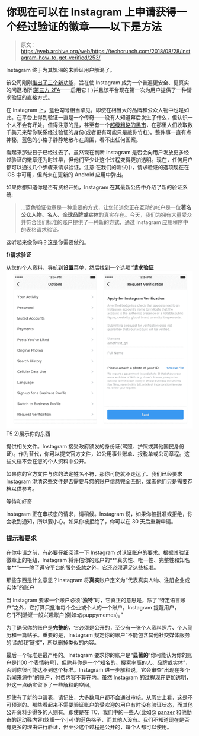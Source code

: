 # 你现在可以在 Instagram 上申请获得一个经过验证的徽章——以下是方法

> 原文：<https://web.archive.org/web/https://techcrunch.com/2018/08/28/instagram-how-to-get-verified/253/>

Instagram 终于为其饥渴的未验证用户解渴了。

该公司刚刚[推出了三个新功能](https://web.archive.org/web/20230225041135/https://instagram-press.com/blog/2018/08/28/new-tools-to-help-keep-instagram-safe/)，旨在使 Instagram 成为一个普遍更安全、更真实的闲逛场所([第三方 2FA](https://web.archive.org/web/20230225041135/https://techcrunch.com/2018/08/28/instagram-request-verification-2fa-about-this-account/)——启用它！)并且该平台现在第一次为用户提供了一种请求验证的直接方式。

在 Instagram 上，蓝色勾号相当罕见，即使在相当大的品牌和公众人物中也是如此。在平台上得到验证一直是一个传奇——没有人知道幕后发生了什么，但认识一个人不会有坏处。值得注意的是，甚至有一个[超级粗略的黑市](https://web.archive.org/web/20230225041135/https://mashable.com/2017/09/01/instagram-verification-paid-black-market-facebook/#Lnj8a5nbCqqO)，在那里人们收取数千美元来帮你联系经过验证的身份(或者更有可能只是敲你竹杠)。整件事一直有点神秘，蓝色的小格子静静地散布在周围，看不出任何图案。

看起来那些日子已经过去了。虽然现在判断 Instagram 是否会向用户发放更多经过验证的徽章还为时过早，但他们至少让这个过程变得更加透明。现在，任何用户都可以通过几个步骤来请求验证。注意:在我们的测试中，请求验证的选项现在在 iOS 中可用，但尚未在更新的 Android 应用中弹出。

如果你想知道你是否有资格开始，Instagram 在其最新公告中介绍了新的验证系统:

> …蓝色验证徽章是一种重要的方式，让您知道您正在互动的帐户是一位**著名公众人物、名人、全球品牌或实体**的真实存在。今天，我们为拥有大量受众并符合我们标准的账户提供了一种新的方式，通过 Instagram 应用程序中的表格请求验证。

这听起来像你吗？这是你需要做的。

**1)请求验证**

从您的个人资料，导航到**设置**菜单，然后找到一个选项“**请求验证**![](img/933df3e9ffea6375627293de2247475a.png)T5 2)展示你的东西

提供相关文件。Instagram 接受政府颁发的身份证(驾照、护照或其他国民身份证)。作为替代，你可以提交官方文件，如公用事业账单、报税单或公司章程。这些文档不会在您的个人资料中公开。

如果你的官方文件与你的法定姓名不符，那你可能就不走运了。我们已经要求 Instagram 澄清这些文件是否需要与您的账户信息完全匹配，或者他们只是需要存档以供参考。

等待和好奇

Instagram 正在审核您的请求，请稍候。Instagram 说，如果你被批准或拒绝，你会收到通知，所以要小心。如果你被拒绝了，你可以在 30 天后重新申请。

### 提示和要求

在你申请之前，有必要仔细阅读一下 Instagram 对认证账户的要求。根据其验证徽章上的枢纽，Instagram 将评估你的账户的**“真实性、唯一性、完整性和知名度**”——除了遵守平台的服务条款之外，它还必须满足这些标准。

那些东西是什么意思？Instagram 将**真实**账户定义为“代表真实人物、注册企业或实体”的账户

当 Instagram 要求一个账户必须“**独特**”时，它真正的意思是，除了“特定语言账户”之外，它打算只批准每个企业或个人的一个账户。Instagram 提醒用户，它“[不]验证一般兴趣账户(例如:@puppymemes)。”

为了确保你的账户是**完整的**，它必须是公开的，至少有一张个人资料照片、个人简历和一篇帖子。重要的是，Instagram 规定你的账户“不能包含其他社交媒体服务的‘添加我’链接”，所以删掉类似的内容。

最后一个标准是最严格的。Instagram 要求你的账户是“**显著的**”你可能认为你的账户是[100 个表情符号]，但除非你是一个“知名的、搜索率高的人、品牌或实体”，否则你很可能达不到这个标准。Instagram 进一步解释说，它会审查“出现在多个新闻来源中”的账户，付费内容不算在内。虽然 Instagram 的过程现在更加透明，但这一点确实留下了一些解释的空间。

即使有了新的申请表，请记住，大多数用户都不会通过审核。从历史上看，这是不可预测的。那些看起来不需要验证账户的受欢迎的用户有时没有验证状态，而其他公开资料少得多的人则有。即使是在 TC，我们中的一些人(比如@ [panzer](https://web.archive.org/web/20230225041135/https://www.instagram.com/panzer/?hl=en) 和他勤奋的运动鞋内容)炫耀一个小小的蓝色格子，而其他人没有。我们不知道现在是否有更多的理由进行验证，但至少这个过程是公开的，每个人都可以使用。